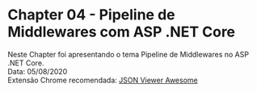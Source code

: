 # Chapter 04 - Pipeline de Middlewares com ASP .NET Core
Neste Chapter foi apresentando o tema Pipeline de Middlewares no ASP .NET Core.
<br>Data: 05/08/2020
<br>Extensão Chrome recomendada: [JSON Viewer Awesome](https://chrome.google.com/webstore/detail/json-viewer-awesome/iemadiahhbebdklepanmkjenfdebfpfe)
